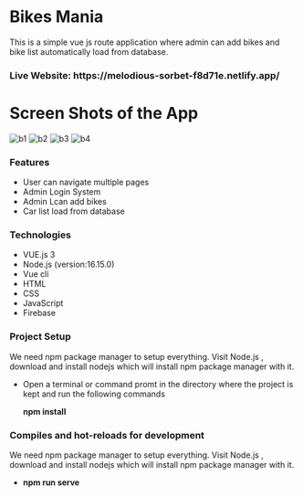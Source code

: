 <h1>Bikes Mania </h1>
<p> This is a simple vue js route application where admin can add bikes and bike list automatically  load from database. </p> 
<h3>Live Website: https://melodious-sorbet-f8d71e.netlify.app/</h3>


<h1>Screen Shots of the App</h1>


![b1](https://user-images.githubusercontent.com/63577979/192156504-2b16d4ec-e9d0-440c-b54c-fda7802033db.JPG)
![b2](https://user-images.githubusercontent.com/63577979/192156510-5f7f9a43-3d2b-4eb9-b155-a765ed3ab1c1.JPG)
![b3](https://user-images.githubusercontent.com/63577979/192156512-8a97fede-99f8-4d8f-be25-e2e29ec89e6d.JPG)
![b4](https://user-images.githubusercontent.com/63577979/192156515-1e880d17-a1ad-4a21-96a3-f0bb48057ac2.JPG)


<h3>Features</h3>
<ul>
  <li>User can navigate multiple pages</li>
  <li>Admin Login System</li>
  <li>Admin Lcan add bikes</li>
  <li>Car list load from database</li>
  
</ul>


<h3>Technologies</h3>
<ul>
  <li>VUE.js 3</li>
  <li>Node.js (version:16.15.0)</li>
  <li>Vue cli</li>
  <li>HTML</li>
  <li>CSS</li>
  <li>JavaScript</li>
  <li>Firebase</li>
</ul>

<h3>Project Setup</h3>
<p>We need npm package manager to setup everything. Visit Node.js , download and install nodejs which will install npm package manager with it.</p>
<ul>
  <li>Open a terminal or command promt in the directory where the project is kept and run the following commands</li>
  <p><b>npm install</b><p/>
</ul>

<h3>Compiles and hot-reloads for development</h3>
<p>We need npm package manager to setup everything. Visit Node.js , download and install nodejs which will install npm package manager with it.</p>
<ul>
  <li><p><b>npm run serve</b><p/></li>
</ul>

